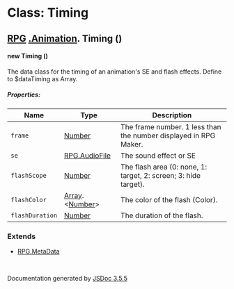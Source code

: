 # Class: Timing

## [RPG](RPG.html) [.Animation](RPG.Animation.html).  Timing ()

#### new Timing ()

The data class for the timing of an animation's SE and flash effects. Define to $dataTiming as Array.

##### Properties:

| Name | Type | Description |
| --- | --- | --- |
| `frame` | [Number](Number.html) | The frame number. 1 less than the number displayed in RPG Maker. |
| `se` | [RPG.AudioFile](RPG.AudioFile.html) | The sound effect or SE |
| `flashScope` | [Number](Number.html) | The flash area (0: none, 1: target, 2: screen; 3: hide target). |
| `flashColor` | [Array](Array.html).<[Number](Number.html)> | The color of the flash (Color). |
| `flashDuration` | [Number](Number.html) | The duration of the flash. |

<dl>
</dl>

### Extends

* [RPG.MetaData](RPG.MetaData.html)

 <br>

  Documentation generated by [JSDoc 3.5.5](https://github.com/jsdoc3/jsdoc)
